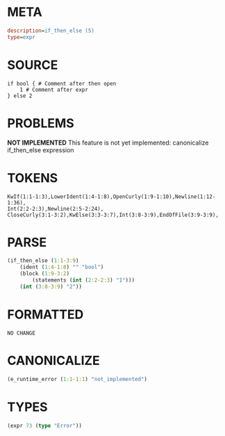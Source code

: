 # META
~~~ini
description=if_then_else (5)
type=expr
~~~
# SOURCE
~~~roc
if bool { # Comment after then open
	1 # Comment after expr
} else 2
~~~
# PROBLEMS
**NOT IMPLEMENTED**
This feature is not yet implemented: canonicalize if_then_else expression

# TOKENS
~~~zig
KwIf(1:1-1:3),LowerIdent(1:4-1:8),OpenCurly(1:9-1:10),Newline(1:12-1:36),
Int(2:2-2:3),Newline(2:5-2:24),
CloseCurly(3:1-3:2),KwElse(3:3-3:7),Int(3:8-3:9),EndOfFile(3:9-3:9),
~~~
# PARSE
~~~clojure
(if_then_else (1:1-3:9)
	(ident (1:4-1:8) "" "bool")
	(block (1:9-3:2)
		(statements (int (2:2-2:3) "1")))
	(int (3:8-3:9) "2"))
~~~
# FORMATTED
~~~roc
NO CHANGE
~~~
# CANONICALIZE
~~~clojure
(e_runtime_error (1:1-1:1) "not_implemented")
~~~
# TYPES
~~~clojure
(expr 73 (type "Error"))
~~~
